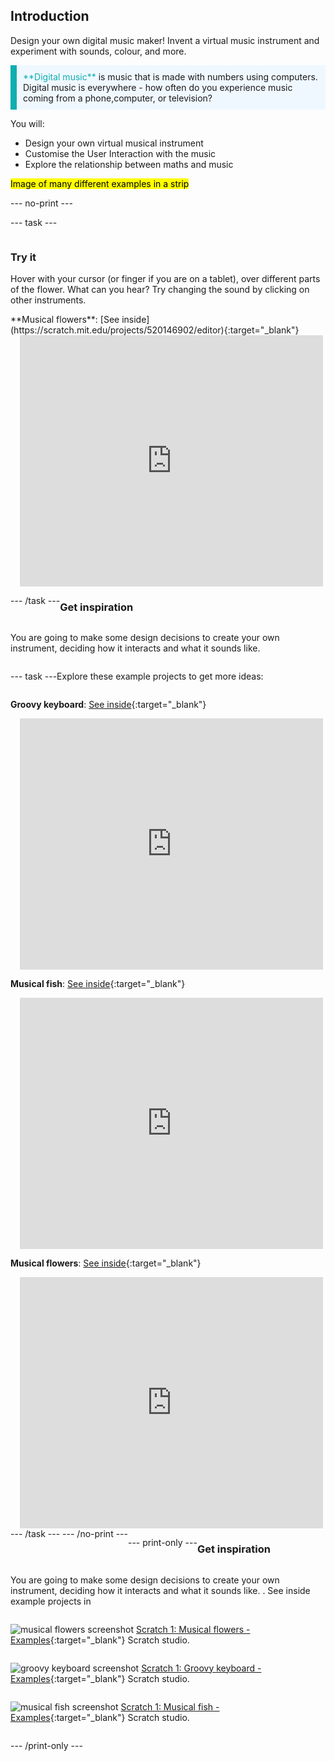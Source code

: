 ## Introduction

Design your own digital music maker! Invent a virtual music instrument and experiment with sounds, colour, and more.

<p style="border-left: solid; border-width:10px; border-color: #0faeb0; background-color: aliceblue; padding: 10px;">
<span style="color: #0faeb0">**Digital music**</span> is music that is made with numbers using computers. Digital music is everywhere - how often do you experience music coming from a phone,computer, or television?
</p>

You will:
+ Design your own virtual musical instrument
+ Customise the User Interaction with the music
+ Explore the relationship between maths and music

<mark>Image of many different examples in a strip</mark>

--- no-print ---

--- task ---

<div style="display: flex; flex-wrap: wrap">
<div style="flex-basis: 175px; flex-grow: 1">  

### Try it 

Hover with your cursor (or finger if you are on a tablet), over different parts of the flower. What can you hear? Try changing the sound by clicking on other instruments.

</div>
<div>
**Musical flowers**: [See inside](https://scratch.mit.edu/projects/520146902/editor){:target="_blank"}
<div class="scratch-preview" style="margin-left: 15px;">
  <iframe allowtransparency="true" width="485" height="402" src="https://scratch.mit.edu/projects/embed/520146902/?autostart=false" frameborder="0"></iframe>
</div>

</div>

--- /task ---

### Get inspiration 

You are going to make some design decisions to create your own instrument, deciding how it interacts and what it sounds like. 

--- task ---

Explore these example projects to get more ideas:

**Groovy keyboard**: [See inside](https://scratch.mit.edu/projects/546067020/editor){:target="_blank"}
<div class="scratch-preview" style="margin-left: 15px;">
  <iframe allowtransparency="true" width="485" height="402" src="https://scratch.mit.edu/projects/embed/546067020/?autostart=false" frameborder="0"></iframe>
</div>

**Musical fish**: [See inside](https://scratch.mit.edu/projects/106040821/editor){:target="_blank"}
<div class="scratch-preview" style="margin-left: 15px;">
  <iframe allowtransparency="true" width="485" height="402" src="https://scratch.mit.edu/projects/embed/106040821/?autostart=false" frameborder="0"></iframe>
</div>

**Musical flowers**: [See inside](https://scratch.mit.edu/projects/520146902/editor){:target="_blank"}
<div class="scratch-preview" style="margin-left: 15px;">
  <iframe allowtransparency="true" width="485" height="402" src="https://scratch.mit.edu/projects/embed/520146902/?autostart=false" frameborder="0"></iframe>
</div>
--- /task ---
--- /no-print ---

--- print-only ---

### Get inspiration 

You are going to make some design decisions to create your own instrument, deciding how it interacts and what it sounds like. . See inside example projects in 

![musical flowers screenshot](images/musical-flowers.png)
[Scratch 1: Musical flowers - Examples](https://scratch.mit.edu/studios/520146902/){:target="_blank"} Scratch studio.

![groovy keyboard screenshot](images/groovy-keyboard.png)
[Scratch 1: Groovy keyboard - Examples](https://scratch.mit.edu/studios/546067020/){:target="_blank"} Scratch studio.

![musical fish screenshot](images/musical-fish.png)
[Scratch 1: Musical fish - Examples](https://scratch.mit.edu/studios/106040821/){:target="_blank"} Scratch studio.


--- /print-only ---